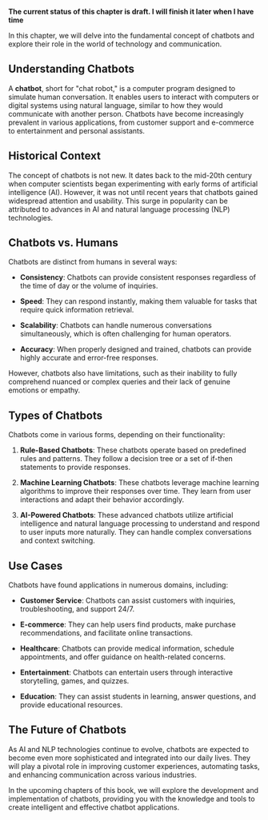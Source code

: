 **The current status of this chapter is draft. I will finish it later when I have time**

In this chapter, we will delve into the fundamental concept of chatbots and explore their role in the world of technology and communication.

Understanding Chatbots
----------------------

A **chatbot**, short for "chat robot," is a computer program designed to simulate human conversation. It enables users to interact with computers or digital systems using natural language, similar to how they would communicate with another person. Chatbots have become increasingly prevalent in various applications, from customer support and e-commerce to entertainment and personal assistants.

Historical Context
------------------

The concept of chatbots is not new. It dates back to the mid-20th century when computer scientists began experimenting with early forms of artificial intelligence (AI). However, it was not until recent years that chatbots gained widespread attention and usability. This surge in popularity can be attributed to advances in AI and natural language processing (NLP) technologies.

Chatbots vs. Humans
-------------------

Chatbots are distinct from humans in several ways:

* **Consistency**: Chatbots can provide consistent responses regardless of the time of day or the volume of inquiries.

* **Speed**: They can respond instantly, making them valuable for tasks that require quick information retrieval.

* **Scalability**: Chatbots can handle numerous conversations simultaneously, which is often challenging for human operators.

* **Accuracy**: When properly designed and trained, chatbots can provide highly accurate and error-free responses.

However, chatbots also have limitations, such as their inability to fully comprehend nuanced or complex queries and their lack of genuine emotions or empathy.

Types of Chatbots
-----------------

Chatbots come in various forms, depending on their functionality:

1. **Rule-Based Chatbots**: These chatbots operate based on predefined rules and patterns. They follow a decision tree or a set of if-then statements to provide responses.

2. **Machine Learning Chatbots**: These chatbots leverage machine learning algorithms to improve their responses over time. They learn from user interactions and adapt their behavior accordingly.

3. **AI-Powered Chatbots**: These advanced chatbots utilize artificial intelligence and natural language processing to understand and respond to user inputs more naturally. They can handle complex conversations and context switching.

Use Cases
---------

Chatbots have found applications in numerous domains, including:

* **Customer Service**: Chatbots can assist customers with inquiries, troubleshooting, and support 24/7.

* **E-commerce**: They can help users find products, make purchase recommendations, and facilitate online transactions.

* **Healthcare**: Chatbots can provide medical information, schedule appointments, and offer guidance on health-related concerns.

* **Entertainment**: Chatbots can entertain users through interactive storytelling, games, and quizzes.

* **Education**: They can assist students in learning, answer questions, and provide educational resources.

The Future of Chatbots
----------------------

As AI and NLP technologies continue to evolve, chatbots are expected to become even more sophisticated and integrated into our daily lives. They will play a pivotal role in improving customer experiences, automating tasks, and enhancing communication across various industries.

In the upcoming chapters of this book, we will explore the development and implementation of chatbots, providing you with the knowledge and tools to create intelligent and effective chatbot applications.
